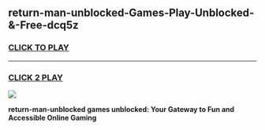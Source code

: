 
## return-man-unblocked-Games-Play-Unblocked-&-Free-dcq5z
<h3>
<a href="https://premium76.site?title=return-man-unblocked&ref=24A">CLICK TO PLAY</a></h3>
<hr>

<h3>
<a href="https://premium76.site?title=return-man-unblocked&ref=24A">CLICK 2 PLAY</a>
  
</h3>

<a href="https://premium76.site?title=return-man-unblocked&ref=24A"><img src="https://clearcache.store/games.png"></a>


**return-man-unblocked games unblocked: Your Gateway to Fun and Accessible Online Gaming**
